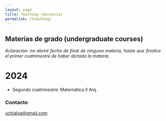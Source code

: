 ```yaml
---
layout: page
title: Teaching (docencia)
permalink: /teaching/
---
```


## Materias de grado (undergraduate courses)

<p style="text-align:justify;"><i>Aclaración: no abriré fecha de final de ninguna materia, hasta que finalice el primer cuatrimestre de haber dictado la materia.</i></p>

# 2024
<ul>
<li> Segundo cuatrimestre: Matemática II Arq.</li>
</ul>

### Contacto

[uchialva@gmail.com](mailto:uchialva@gmail.com)
